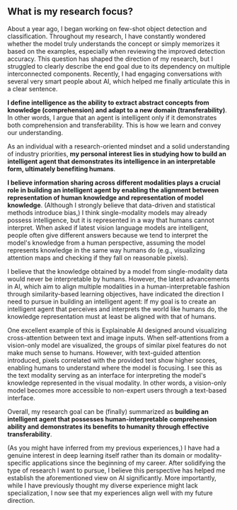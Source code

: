 ## What is my research focus?

About a year ago, I began working on few-shot object detection and classification. Throughout my research, I have constantly wondered whether the model truly understands the concept or simply memorizes it based on the examples, especially when reviewing the improved detection accuracy. This question has shaped the direction of my research, but I struggled to clearly describe the end goal due to its dependency on multiple interconnected components. Recently, I had engaging conversations with several very smart people about AI, which helped me finally articulate this in a clear sentence.

**I define intelligence as the ability to extract abstract concepts from knowledge (comprehension) and adapt to a new domain (transferability)**. In other words, I argue that an agent is intelligent only if it demonstrates both comprehension and transferability. This is how we learn and convey our understanding.

As an individual with a research-oriented mindset and a solid understanding of industry priorities, **my personal interest lies in studying how to build an intelligent agent that demonstrates its intelligence in an interpretable form, ultimately benefiting humans**.

**I believe information sharing across different modalities plays a crucial role in building an intelligent agent by enabling the alignment between representation of human knowledge and representation of model knowledge**. (Although I strongly believe that data-driven and statistical methods introduce bias,) I think single-modality models may already possess intelligence, but it is represented in a way that humans cannot interpret. When asked if latest vision language models are intelligent, people often give different answers because we tend to interpret the model's knowledge from a human perspective, assuming the model represents knowledge in the same way humans do (e.g., visualizing attention maps and checking if they fall on reasonable pixels).

I believe that the knowledge obtained by a model from single-modality data would never be interpretable by humans. However, the latest advancements in AI, which aim to align multiple modalities in a human-interpretable fashion through similarity-based learning objectives, have indicated the direction I need to pursue in building an intelligent agent: If my goal is to create an intelligent agent that perceives and interprets the world like humans do, the knowledge representation must at least be aligned with that of humans.

One excellent example of this is Explainable AI designed around visualizing cross-attention between text and image inputs. When self-attentions from a vision-only model are visualized, the groups of similar pixel features do not make much sense to humans. However, with text-guided attention introduced, pixels correlated with the provided text show higher scores, enabling humans to understand where the model is focusing. I see this as the text modality serving as an interface for interpreting the model's knowledge represented in the visual modality. In other words, a vision-only model becomes more accessible to non-expert users through a text-based interface.

Overall, my research goal can be (finally) summarized as **building an intelligent agent that possesses human-interpretable comprehension ability and demonstrates its benefits to humanity through effective transferability**.

(As you might have inferred from my previous experiences,) I have had a genuine interest in deep learning itself rather than its domain or modality-specific applications since the beginning of my career. After solidifying the type of research I want to pursue, I believe this perspective has helped me establish the aforementioned view on AI significantly. More importantly, while I have previously thought my diverse experience might lack specialization, I now see that my experiences align well with my future direction.
